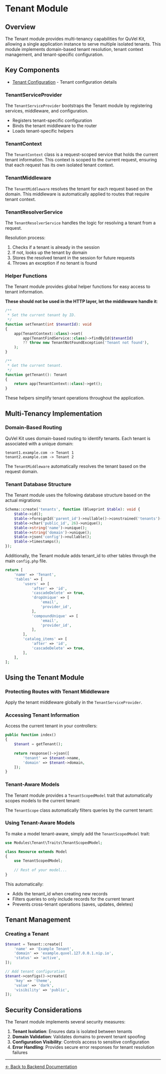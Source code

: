 # Tenant Module

## Overview

The Tenant module provides multi-tenancy capabilities for QuVel Kit, allowing a single application instance to serve multiple isolated tenants. This module implements domain-based tenant resolution, tenant context management, and tenant-specific configuration.

## Key Components

- [Tenant Configuration](./tenant-configuration.md) - Tenant configuration details

### TenantServiceProvider

The `TenantServiceProvider` bootstraps the Tenant module by registering services, middleware, and configuration.

- Registers tenant-specific configuration
- Binds the tenant middleware to the router
- Loads tenant-specific helpers

### TenantContext

The `TenantContext` class is a request-scoped service that holds the current tenant information. This context is scoped to the current request, ensuring that each request has its own isolated tenant context.

### TenantMiddleware

The `TenantMiddleware` resolves the tenant for each request based on the domain. This middleware is automatically applied to routes that require tenant context.

### TenantResolverService

The `TenantResolverService` handles the logic for resolving a tenant from a request.

Resolution process:

1. Checks if a tenant is already in the session
2. If not, looks up the tenant by domain
3. Stores the resolved tenant in the session for future requests
4. Throws an exception if no tenant is found

### Helper Functions

The Tenant module provides global helper functions for easy access to tenant information.

**These should not be used in the HTTP layer, let the middleware handle it**:

```php
/**
 * Set the current tenant by ID.
 */
function setTenant(int $tenantId): void
{
    app(TenantContext::class)->set(
        app(TenantFindService::class)->findById($tenantId)
        ?? throw new TenantNotFoundException('Tenant not found'),
    );
}

/**
 * Get the current tenant.
 */
function getTenant(): Tenant
{
    return app(TenantContext::class)->get();
}
```

These helpers simplify tenant operations throughout the application.

## Multi-Tenancy Implementation

### Domain-Based Routing

QuVel Kit uses domain-based routing to identify tenants. Each tenant is associated with a unique domain:

```text
tenant1.example.com -> Tenant 1
tenant2.example.com -> Tenant 2
```

The `TenantMiddleware` automatically resolves the tenant based on the request domain.

### Tenant Database Structure

The Tenant module uses the following database structure based on the actual migrations:

```php
Schema::create('tenants', function (Blueprint $table): void {
    $table->id();
    $table->foreignId('parent_id')->nullable()->constrained('tenants')->cascadeOnDelete();
    $table->char('public_id', 26)->unique();
    $table->string('name')->unique();
    $table->string('domain')->unique();
    $table->json('config')->nullable();
    $table->timestamps();
});
```

Additionally, the Tenant module adds tenant_id to other tables through the main `config.php` file.

```php
return [
    'name' => 'Tenant',
    'tables' => [
        'users' => [
            'after' => 'id',
            'cascadeDelete' => true,
            'dropUnique' => [
                'email',
                'provider_id',
            ],
            'compoundUnique' => [
                'email',
                'provider_id',
            ],
        ],
        'catalog_items' => [
            'after' => 'id',
            'cascadeDelete' => true,
        ],
    ],
];
```

## Using the Tenant Module

### Protecting Routes with Tenant Middleware

Apply the tenant middleware globally in the `TenantServiceProvider`.

### Accessing Tenant Information

Access the current tenant in your controllers:

```php
public function index()
{
    $tenant = getTenant();
    
    return response()->json([
        'tenant' => $tenant->name,
        'domain' => $tenant->domain,
    ]);
}
```

### Tenant-Aware Models

The Tenant module provides a `TenantScopedModel` trait that automatically scopes models to the current tenant:

The `TenantScope` class automatically filters queries by the current tenant:

### Using Tenant-Aware Models

To make a model tenant-aware, simply add the `TenantScopedModel` trait:

```php
use Modules\Tenant\Traits\TenantScopedModel;

class Resource extends Model
{
    use TenantScopedModel;
    
    // Rest of your model...
}
```

This automatically:

- Adds the tenant_id when creating new records
- Filters queries to only include records for the current tenant
- Prevents cross-tenant operations (saves, updates, deletes)

## Tenant Management

### Creating a Tenant

```php
$tenant = Tenant::create([
    'name' => 'Example Tenant',
    'domain' => 'example.quvel.127.0.0.1.nip.io',
    'status' => 'active',
]);

// Add tenant configuration
$tenant->configs()->create([
    'key' => 'theme',
    'value' => 'dark',
    'visibility' => 'public',
]);
```

## Security Considerations

The Tenant module implements several security measures:

1. **Tenant Isolation**: Ensures data is isolated between tenants
2. **Domain Validation**: Validates domains to prevent tenant spoofing
3. **Configuration Visibility**: Controls access to sensitive configuration
4. **Error Handling**: Provides secure error responses for tenant resolution failures

---

[← Back to Backend Documentation](./README.md)
